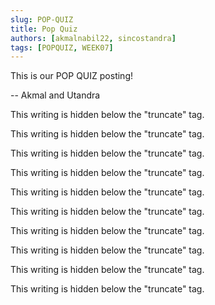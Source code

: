 ```yaml
---
slug: POP-QUIZ
title: Pop Quiz
authors: [akmalnabil22, sincostandra]
tags: [POPQUIZ, WEEK07]
---
```


This is our POP QUIZ posting!  

-- Akmal and Utandra 
 
<!-- truncate -->

This writing is hidden below the "truncate" tag.  

This writing is hidden below the "truncate" tag.  

This writing is hidden below the "truncate" tag.  

This writing is hidden below the "truncate" tag.  

This writing is hidden below the "truncate" tag.  

This writing is hidden below the "truncate" tag.  

This writing is hidden below the "truncate" tag.  

This writing is hidden below the "truncate" tag.  

This writing is hidden below the "truncate" tag.  

This writing is hidden below the "truncate" tag.  
